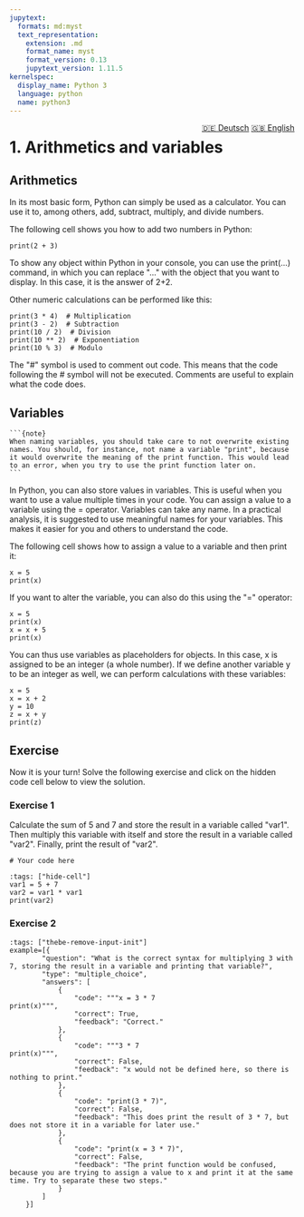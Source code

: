 ```yaml
---
jupytext:
  formats: md:myst
  text_representation:
    extension: .md
    format_name: myst
    format_version: 0.13
    jupytext_version: 1.11.5
kernelspec:
  display_name: Python 3
  language: python
  name: python3
---
```

<div style="float: right;">
  <a href="../de/arithmetics.html" style="margin-left: 10px;">🇩🇪 Deutsch</a>
  <a href="../en/arithmetics.html">🇬🇧 English</a>
</div>


# 1. Arithmetics and variables

## Arithmetics
In its most basic form, Python can simply be used as a calculator. You can use it to, among others, add, subtract, multiply, and divide numbers.

The following cell shows you how to add two numbers in Python:
```{code-cell}
print(2 + 3)
```
To show any object within Python in your console, you can use the print(...) command, in which you can replace "..." with the object that you want to display. In this case, it is the answer of 2+2.

Other numeric calculations can be performed like this:
```{code-cell}
print(3 * 4)  # Multiplication
print(3 - 2)  # Subtraction
print(10 / 2)  # Division
print(10 ** 2)  # Exponentiation
print(10 % 3)  # Modulo
```
The "#" symbol is used to comment out code. This means that the code following the # symbol will not be executed. Comments are useful to explain what the code does.

## Variables
````{margin}
```{note}
When naming variables, you should take care to not overwrite existing names. You should, for instance, not name a variable "print", because it would overwrite the meaning of the print function. This would lead to an error, when you try to use the print function later on.
```
````
In Python, you can also store values in variables. This is useful when you want to use a value multiple times in your code. You can assign a value to a variable using the = operator. 
Variables can take any name. In a practical analysis, it is suggested to use meaningful names for your variables. This makes it easier for you and others to understand the code.

The following cell shows how to assign a value to a variable and then print it:
```{code-cell}
x = 5
print(x)
```

If you want to alter the variable, you can also do this using the "=" operator:
```{code-cell}
x = 5
print(x)
x = x + 5
print(x)
```

You can thus use variables as placeholders for objects. In this case, x is assigned to be an integer (a whole number). If we define another variable y to be an integer as well, we can perform calculations with these variables:
```{code-cell}
x = 5
x = x + 2
y = 10
z = x + y
print(z)
```

## Exercise
Now it is your turn! Solve the following exercise and click on the hidden code cell below to view the solution.

### Exercise 1
Calculate the sum of 5 and 7 and store the result in a variable called "var1". Then multiply this variable with itself and store the result in a variable called "var2". Finally, print the result of "var2". 
```{code-cell}
# Your code here
```
```{code-cell}
:tags: ["hide-cell"]
var1 = 5 + 7
var2 = var1 * var1
print(var2)
```

### Exercise 2
```{code-cell}
:tags: ["thebe-remove-input-init"]
example=[{
        "question": "What is the correct syntax for multiplying 3 with 7, storing the result in a variable and printing that variable?",
        "type": "multiple_choice",
        "answers": [
            {
                "code": """x = 3 * 7
print(x)""",
                "correct": True,
                "feedback": "Correct." 
            },
            {
                "code": """3 * 7
print(x)""",
                "correct": False,
                "feedback": "x would not be defined here, so there is nothing to print."
            },
            {
                "code": "print(3 * 7)",
                "correct": False,
                "feedback": "This does print the result of 3 * 7, but does not store it in a variable for later use."
            },
            {
                "code": "print(x = 3 * 7)",
                "correct": False,
                "feedback": "The print function would be confused, because you are trying to assign a value to x and print it at the same time. Try to separate these two steps."
            }
        ]
    }]
```